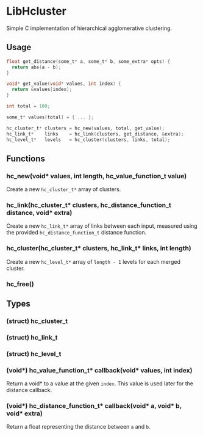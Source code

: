# LibHcluster

Simple C implementation of hierarchical agglomerative clustering.

## Usage

```c
float get_distance(some_t* a, some_t* b, some_extra* opts) {
  return abs(a - b);
}

void* get_value(void* values, int index) {
  return &values[index];
}

int total = 100;

some_t* values[total] = { ... };

hc_cluster_t* clusters = hc_new(values, total, get_value);
hc_link_t*    links    = hc_link(clusters, get_distance, &extra);
hc_level_t*   levels   = hc_cluster(clusters, links, total);
```

## Functions

### hc_new(void\* values, int length, hc_value_function_t value)

Create a new `hc_cluster_t*` array of clusters.

### hc_link(hc_cluster_t\* clusters, hc_distance_function_t distance, void\* extra)

Create a new `hc_link_t*`  array of links between each input, measured using
the provided `hc_distance_function_t` distance function.

### hc_cluster(hc_cluster_t\* clusters, hc_link_t\* links, int length)

Create a new `hc_level_t*` array of `length - 1` levels for each merged cluster.

### hc_free()

## Types

### (struct) hc_cluster_t
### (struct) hc_link_t
### (struct) hc_level_t

### (void\*) hc_value_function_t\* callback(void\* values, int index)

Return a void* to a value at the given `index`.
This value is used later for the distance callback.

### (void\*) hc_distance_function_t\* callback(void\* a, void\* b, void\* extra)

Return a float representing the distance between `a` and `b`.